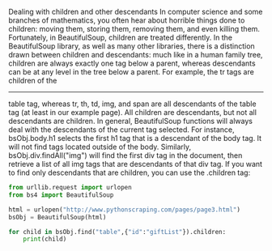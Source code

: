 Dealing with children and other descendants
In computer science and some branches of mathematics, you often hear about
horrible things done to children: moving them, storing them, removing them, and
even killing them. Fortunately, in BeautifulSoup, children are treated differently.
In the BeautifulSoup library, as well as many other libraries, there is a distinction
drawn between children and descendants: much like in a human family tree,
children are always exactly one tag below a parent, whereas descendants can be at
any level in the tree below a parent. For example, the tr tags are children of the

---------------------------------------------------------------------------------

table tag, whereas tr, th, td, img, and span are all descendants of the table tag
(at least in our example page). All children are descendants, but not all descendants
are children.
In general, BeautifulSoup functions will always deal with the descendants of the
current tag selected. For instance, bsObj.body.h1 selects the first h1 tag that is a
descendant of the body tag. It will not find tags located outside of the body.
Similarly, bsObj.div.findAll("img") will find the first div tag in the document,
then retrieve a list of all img tags that are descendants of that div tag.
If you want to find only descendants that are children, you can use the .children
tag:

```python
from urllib.request import urlopen
from bs4 import BeautifulSoup

html = urlopen("http://www.pythonscraping.com/pages/page3.html")
bsObj = BeautifulSoup(html)

for child in bsObj.find("table",{"id":"giftList"}).children:
    print(child)

````
